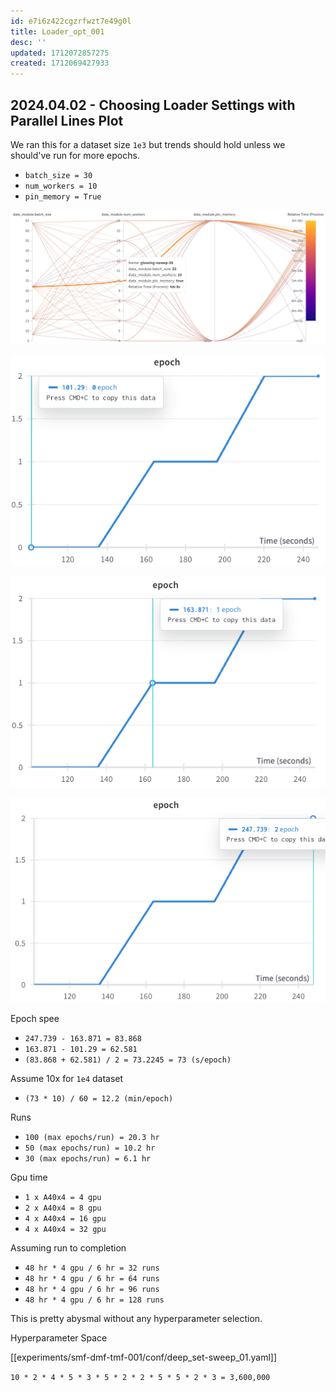 ```yaml
---
id: e7i6z422cgzrfwzt7e49g0l
title: Loader_opt_001
desc: ''
updated: 1712072857275
created: 1712069427933
---
```


## 2024.04.02 - Choosing Loader Settings with Parallel Lines Plot

We ran this for a dataset size `1e3` but trends should hold unless we should've run for more epochs.

- `batch_size = 30`
- `num_workers = 10`
- `pin_memory = True`

![](./assets/images/tags.wandb.torchcell_smf-dmf-tmf-001.loader_opt_001.md.choosing-loader-settings-with-parallel-lines-plot.png)

![](./assets/images/tags.wandb.torchcell_smf-dmf-tmf-001.loader_opt_001.md.loader-epoch-00.png)

![](./assets/images/tags.wandb.torchcell_smf-dmf-tmf-001.loader_opt_001.md.loader-epoch-01.png)

![](./assets/images/tags.wandb.torchcell_smf-dmf-tmf-001.loader_opt_001.md.loader-epoch-02.png)

Epoch spee

- `247.739 - 163.871 = 83.868`
- `163.871 - 101.29 = 62.581`
- `(83.868 + 62.581) / 2 = 73.2245 = 73 (s/epoch)`

Assume 10x for `1e4` dataset

- `(73 * 10) / 60 = 12.2 (min/epoch)`

Runs

- `100 (max epochs/run) = 20.3 hr`
- `50 (max epochs/run) = 10.2 hr`
- `30 (max epochs/run) = 6.1 hr`

Gpu time

- `1 x A40x4 = 4 gpu`
- `2 x A40x4 = 8 gpu`
- `4 x A40x4 = 16 gpu`
- `4 x A40x4 = 32 gpu`

Assuming run to completion

- `48 hr * 4 gpu / 6 hr = 32 runs`
- `48 hr * 4 gpu / 6 hr = 64 runs`
- `48 hr * 4 gpu / 6 hr = 96 runs`
- `48 hr * 4 gpu / 6 hr = 128 runs`

This is pretty abysmal without any hyperparameter selection.

Hyperparameter Space

[[experiments/smf-dmf-tmf-001/conf/deep_set-sweep_01.yaml]]

`10 * 2 * 4 * 5 * 3 * 5 * 2 * 2 * 5 * 5 * 2 * 3 = 3,600,000`
